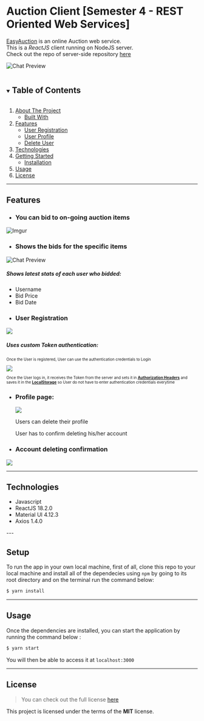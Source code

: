 Auction Client [Semester 4 - REST Oriented Web Services]
============
<!-- [![GitHub Stars](https://img.shields.io/github/stars/IgorAntun/node-chat.svg)](https://github.com/IgorAntun/node-chat/stargazers) [![GitHub Issues](https://img.shields.io/github/issues/IgorAntun/node-chat.svg)](https://github.com/IgorAntun/node-chat/issues) [![Current Version](https://img.shields.io/badge/version-1.0.7-green.svg)](https://github.com/IgorAntun/node-chat) [![Live Demo](https://img.shields.io/badge/demo-online-green.svg)](https://igorantun.com/chat) [![Gitter](https://badges.gitter.im/Join%20Chat.svg)](https://gitter.im/IgorAntun/node-chat?utm_source=badge&utm_medium=badge&utm_campaign=pr-badge) -->

<a href="http://kiska-url.herokuapp.com/" target="_blank">EasyAuction</a> is an online Auction web service. <br/>
This is a <i>ReactJS</i> client running on NodeJS server. <br/>
Check out the repo of server-side repository <a href="https://github.com/javokhirbek1999/auction-server-side" target="_blank">here</a> 


![Chat Preview](https://i.imgur.com/hg7He68.png)

<details open="open">
  <summary><h2 style="display: inline-block">Table of Contents</h2></summary>
  <ol>
    <li>
      <a href="#kiskaurl-client">About The Project</a>
      <ul>
        <li><a href="#technologies">Built With</a></li>
      </ul>
    </li>
    <li>
      <a href="#features">Features</a>
      <ul>
        <li><a href="#user-registration">User Registration</a></li>
        <li><a href="#profile-page">User Profile</a></li>
        <li><a href="#password-change">Delete User</a></li>        
      </ul>
    </li>
    <li>
      <a href="#technologies">Technologies</a>
    </li>
    <li>
      <a href="#getting-started">Getting Started</a>
      <ul>
        <li><a href="#setup">Installation</a></li>
      </ul>
    </li>
    <li><a href="#usage">Usage</a></li>
    <li><a href="#license">License</a></li>
  </ol>
</details>

---

## Features
- <h3> You can bid to on-going auction items </h3>
![Imgur](https://i.imgur.com/FHYehsc.png)
- <h3>Shows the bids for the specific items</h3>
![Chat Preview](https://imgur.com/GOcLtuR.png)
<h5>Shows latest stats of each user who bidded:</h5>
<ul>
  <li>Username</li>
  <li>Bid Price</li>
  <li>Bid Date</li>
</ul>

- <h3>User Registration</h3>
<img src="https://imgur.com/qzuOvRk.png" />
<h5>Uses custom Token authentication:</h5>
<p style="font-size: 10px">Once the User is registered, User can use the authentication credentials to Login</p>
<img src="https://i.imgur.com/ias0d1l.png"/>
<p style="font-size: 10px">Once the User logs in, it receives the Token from the server and sets it in <strong><a href="https://developer.mozilla.org/en-US/docs/Web/HTTP/Headers/Authorization" target="_blank">Authorization Headers</a></strong> and saves it in the <strong><a href="https://developer.mozilla.org/en-US/docs/Web/API/Window/localStorage" target="_blank">LocalStorage</a></strong> so User do not have to enter authentication credentials everytime</p>

- <h3>Profile page:</h3>
  <img src="https://imgur.com/wyy7vqq.png" />
  <p>Users can delete their profile</p>
  <p>User has to confirm deleting his/her account</p>
- <h3>Account deleting confirmation</h3>
<img src="https://imgur.com/QLykpVR.png" />


---
## Technologies
- Javascript
- ReactJS 18.2.0
- Material UI 4.12.3
- Axios 1.4.0
</ul>
---

## Setup
To run the app in your own local machine, first of all, clone this repo to your local machine and install all of the dependecies using `npm` by going to its root directory and on the terminal run the command below:
```bash
$ yarn install
```
---

## Usage
Once the dependencies are installed, you can start the application by running the command below : 
```bash 
$ yarn start
``` 
You will then be able to access it at `localhost:3000`

---

## License
>You can check out the full license [here](https://github.com/javokhirbek1999/kiska-url-server-side/blob/main/LICENSE)

This project is licensed under the terms of the **MIT** license.
